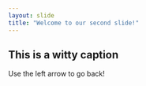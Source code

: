 ```yaml
---
layout: slide
title: "Welcome to our second slide!"
---
```

## This is a witty caption
Use the left arrow to go back!
